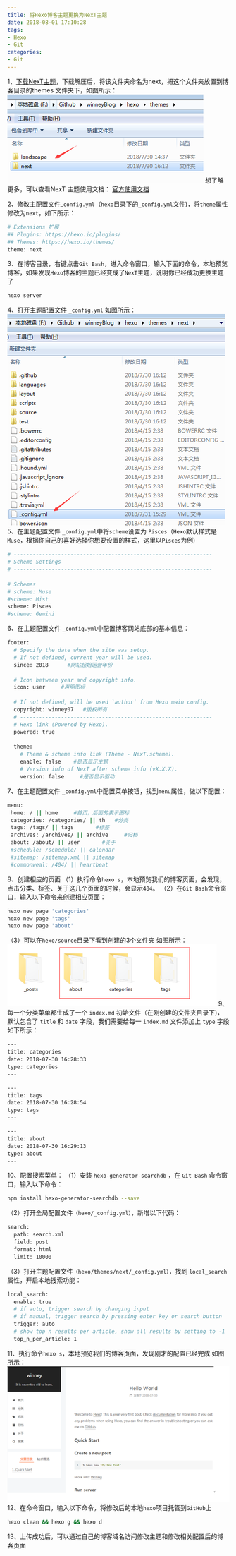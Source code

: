 ```yaml
---
title: 将Hexo博客主题更换为NexT主题
date: 2018-08-01 17:10:28
tags:
- Hexo
- Git
categories: 
- Git
---
```


1、[下载NexT主题]( https://gitforwindows.org/)，下载解压后，将该文件夹命名为next，把这个文件夹放置到博客目录的themes 文件夹下，如图所示：
![将主题的文件夹命名为next](https://raw.githubusercontent.com/winney07/Images/main/winney07.github.io/%E5%B0%86Hexo%E5%8D%9A%E5%AE%A2%E4%B8%BB%E9%A2%98%E6%9B%B4%E6%8D%A2%E4%B8%BANexT%E4%B8%BB%E9%A2%98/next.png)
想了解更多，可以查看NexT 主题使用文档： [官方使用文档 ](http://theme-next.iissnan.com/ ) 

2、修改主配置文件_`config.yml`（`hexo`目录下的`_config.yml`文件)，将`theme`属性修改为`next`，如下所示：

```bash
# Extensions 扩展
## Plugins: https://hexo.io/plugins/
## Themes: https://hexo.io/themes/
theme: next
```
3、在博客目录，右键点击`Git Bash`，进入命令窗口，输入下面的命令，本地预览博客，如果发现`Hexo`博客的主题已经变成了`NexT`主题，说明你已经成功更换主题了

```bash
hexo server
```
4、打开主题配置文件 `_config.yml`
如图所示：
![打开主题配置文件 _config.yml](https://raw.githubusercontent.com/winney07/Images/main/winney07.github.io/%E5%B0%86Hexo%E5%8D%9A%E5%AE%A2%E4%B8%BB%E9%A2%98%E6%9B%B4%E6%8D%A2%E4%B8%BANexT%E4%B8%BB%E9%A2%98/next-config.png)
5、在主题配置文件 `_config.yml`中将`scheme`设置为 `Pisces`（`Hexo`默认样式是`Muse`，根据你自己的喜好选择你想要设置的样式，这里以`Pisces`为例)

```bash
# ---------------------------------------------------------------
# Scheme Settings
# ---------------------------------------------------------------

# Schemes
# scheme: Muse
#scheme: Mist
scheme: Pisces
#scheme: Gemini
```
6、在主题配置文件 `_config.yml`中配置博客网站底部的基本信息：

```bash
footer:
  # Specify the date when the site was setup.
  # If not defined, current year will be used.
  since: 2018      #网站起始运营年份

  # Icon between year and copyright info.
  icon: user     #声明图标

  # If not defined, will be used `author` from Hexo main config.
  copyright: winney07   #版权所有
  # -------------------------------------------------------------
  # Hexo link (Powered by Hexo).
  powered: true

  theme:
    # Theme & scheme info link (Theme - NexT.scheme).
    enable: false    #是否显示主题
    # Version info of NexT after scheme info (vX.X.X).
    version: false     #是否显示驱动
```
 7、在主题配置文件 `_config.yml`中配置菜单按钮，找到`menu`属性，做以下配置：
 ```bash
 menu:
  home: / || home     #首页，后面的表示图标
  categories: /categories/ || th   #分类
  tags: /tags/ || tags       #标签
  archives: /archives/ || archive     #归档
  about: /about/ || user       #关于
  #schedule: /schedule/ || calendar
  #sitemap: /sitemap.xml || sitemap
  #commonweal: /404/ || heartbeat
 ```
8、创建相应的页面
（1）执行命令`hexo s`，本地预览我们的博客页面，会发现，点击分类、标签、关于这几个页面的时候，会显示`404`。
（2）在`Git Bash`命令窗口，输入以下命令来创建相应页面：

```bash
hexo new page 'categories'
hexo new page 'tags'
hexo new page 'about'
```
（3）可以在`hexo/source`目录下看到创建的3个文件夹
如图所示：
![在hexo/source目录下看到创建的3个文件夹](https://raw.githubusercontent.com/winney07/Images/main/winney07.github.io/%E5%B0%86Hexo%E5%8D%9A%E5%AE%A2%E4%B8%BB%E9%A2%98%E6%9B%B4%E6%8D%A2%E4%B8%BANexT%E4%B8%BB%E9%A2%98/source.png)
9、每一个分类菜单都生成了一个 `index.md` 初始文件（在刚创建的文件夹目录下)，默认包含了 `title` 和 `date` 字段，我们需要给每一 `index.md` 文件添加上 `type` 字段
如下所示：

```bash
---
title: categories
date: 2018-07-30 16:28:33
type: categories
---
```
```bash
---
title: tags
date: 2018-07-30 16:28:54
type: tags
---
```
```bash
---
title: about
date: 2018-07-30 16:29:13
type: about
---
```
10、配置搜索菜单：
（1）安装 `hexo-generator-searchdb` ，在 `Git Bash` 命令窗口，输入以下命令：

```bash
npm install hexo-generator-searchdb --save
```
（2）打开全局配置文件`（hexo/_config.yml）`，新增以下代码：
```bash
search:
  path: search.xml
  field: post
  format: html
  limit: 10000
```
（3）打开主题配置文件`（hexo/themes/next/_config.yml）`，找到 `local_search` 属性，开启本地搜索功能：
```bash
local_search:
  enable: true
  # if auto, trigger search by changing input
  # if manual, trigger search by pressing enter key or search button
  trigger: auto
  # show top n results per article, show all results by setting to -1
  top_n_per_article: 1
```
11、执行命令`hexo s`，本地预览我们的博客页面，发现刚才的配置已经完成
如图所示：
![预览本地博客页面](https://raw.githubusercontent.com/winney07/Images/main/winney07.github.io/%E5%B0%86Hexo%E5%8D%9A%E5%AE%A2%E4%B8%BB%E9%A2%98%E6%9B%B4%E6%8D%A2%E4%B8%BANexT%E4%B8%BB%E9%A2%98/winney-blog.png)
12、在命令窗口，输入以下命令，将修改后的本地`hexo`项目托管到`GitHub`上

```bash
hexo clean && hexo g && hexo d
```
13、上传成功后，可以通过自己的博客域名访问修改主题和修改相关配置后的博客页面